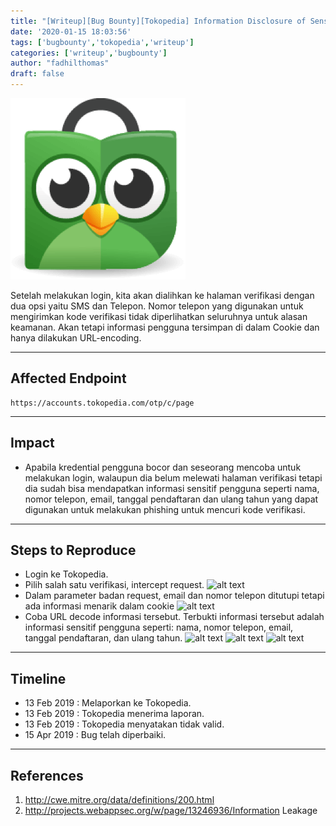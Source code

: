 ```yaml
---
title: "[Writeup][Bug Bounty][Tokopedia] Information Disclosure of Sensitive Information pada Verification Login Page [ID]"
date: '2020-01-15 18:03:56'
tags: ['bugbounty','tokopedia','writeup']
categories: ['writeup','bugbounty']
author: "fadhilthomas"
draft: false
---
```


![alt text](/tokopedia01/img1.jpg)

Setelah melakukan login, kita akan dialihkan ke halaman verifikasi dengan dua opsi yaitu SMS dan Telepon. Nomor telepon yang digunakan untuk mengirimkan kode verifikasi tidak diperlihatkan seluruhnya untuk alasan keamanan. Akan tetapi informasi pengguna tersimpan di dalam Cookie dan hanya dilakukan URL-encoding.

----
## Affected Endpoint 
```
https://accounts.tokopedia.com/otp/c/page
```

----
## Impact
* Apabila kredential pengguna bocor dan seseorang mencoba untuk melakukan login, walaupun dia belum melewati halaman verifikasi tetapi dia sudah bisa mendapatkan informasi sensitif pengguna seperti nama, nomor telepon, email, tanggal pendaftaran dan ulang tahun yang dapat digunakan untuk melakukan phishing untuk mencuri kode verifikasi.

----
## Steps to Reproduce 
* Login ke Tokopedia.
* Pilih salah satu verifikasi, intercept request.
![alt text](https://github.com/fadhilthomas/fadhilthomas.github.io/raw/master/assets/images/tokopedia02/img1.png)
* Dalam parameter badan request, email dan nomor telepon ditutupi tetapi ada informasi menarik dalam cookie
![alt text](https://github.com/fadhilthomas/fadhilthomas.github.io/raw/master/assets/images/tokopedia02/img2.png)
* Coba URL decode informasi tersebut. Terbukti informasi tersebut adalah informasi sensitif pengguna seperti: nama, nomor telepon, email, tanggal pendaftaran, dan ulang tahun.
![alt text](https://github.com/fadhilthomas/fadhilthomas.github.io/raw/master/assets/images/tokopedia02/img3.png)
![alt text](https://github.com/fadhilthomas/fadhilthomas.github.io/raw/master/assets/images/tokopedia02/img4.png)
![alt text](https://github.com/fadhilthomas/fadhilthomas.github.io/raw/master/assets/images/tokopedia02/img5.png)

----
## Timeline
* 13 Feb 2019 : Melaporkan ke Tokopedia.
* 13 Feb 2019 : Tokopedia menerima laporan.
* 13 Feb 2019 : Tokopedia menyatakan tidak valid.
* 15 Apr 2019 : Bug telah diperbaiki.

----
## References
1. http://cwe.mitre.org/data/definitions/200.html
2. http://projects.webappsec.org/w/page/13246936/Information Leakage